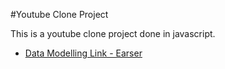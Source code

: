 #Youtube Clone Project 

This is a youtube clone project done in javascript.
- [Data Modelling Link - Earser](https://app.eraser.io/workspace/m86So6bBlg8Ow4TXKpzD)